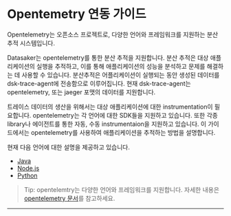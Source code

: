 # Opentemetry 연동 가이드

Opentelemetry는 오픈소스 프로젝트로, 다양한 언어와 프레임워크를 지원하는 분산 추적 시스템입니다.

Datasaker는 opentelemetry를 통한 분산 추적을 지원합니다. 분산 추적은 대상 애플리케이션의 실행을 추적하고, 이를 통해 애플리케이션의 성능을 분석하고 문제를 해결하는 데 사용할 수 있습니다. 분산추적은 어플리케이션이 실행되는 동안 생성된 데이터를 dsk-trace-agent에 전송함으로 이루어집니다. 현재 dsk-trace-agent는 opentelemetry, 또는 jaeger 포맷의 데이터를 지원합니다.

트레이스 데이터의 생산을 위해서는 대상 애플리케이션에 대한 instrumentation이 필요합니다. opentelemetry는 각 언어에 대한 SDK들을 지원하고 있습니다. 또한 각종 library나 에이전트를 통한 자동, 수동 instrumentaion을 지원하고 있습니다. 이 가이드에서는 opentelemetry를 사용하여 애플리케이션을 추적하는 방법을 설명합니다.

현재 다음 언어에 대한 설명을 제공하고 있습니다.

* [Java](./java.md)
* [Node.js](./nodejs.md)
* [Python](./python.md)

> Tip: opentelemtry는 다양한 언어와 프레임워크를 지원합니다. 자세한 내용은 [opentelemetry 문서](https://opentelemetry.io/docs/instrumentation/)를 참고하세요.

---
